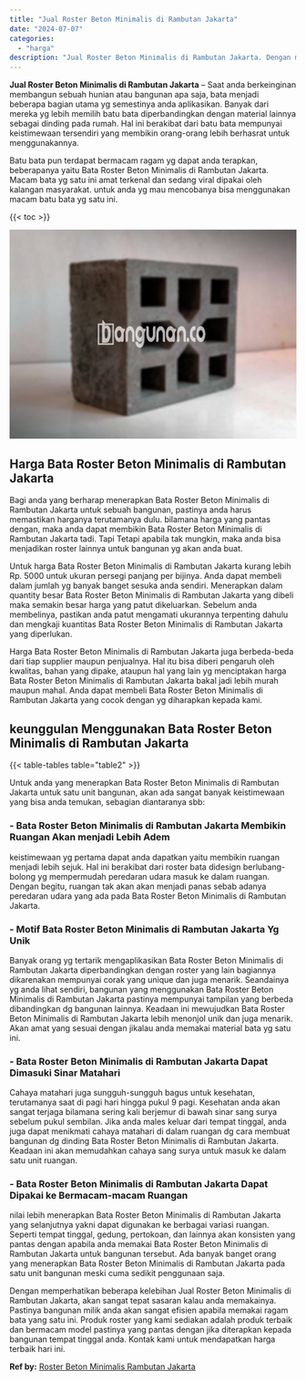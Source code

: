 ```yaml
---
title: "Jual Roster Beton Minimalis di Rambutan Jakarta"
date: "2024-07-07"
categories: 
  - "harga"
description: "Jual Roster Beton Minimalis di Rambutan Jakarta. Dengan memperhatikan beberapa kelebihan Jual Roster Beton Minimalis di Rambutan Jakarta, akan sangat tepat s..."
---
```


**Jual Roster Beton Minimalis di Rambutan Jakarta** – Saat anda berkeinginan membangun sebuah hunian atau bangunan apa saja, bata menjadi beberapa bagian utama yg semestinya anda aplikasikan. Banyak dari mereka yg lebih memilih batu bata diperbandingkan dengan material lainnya sebagai dinding pada rumah. Hal ini berakibat dari batu bata mempunyai keistimewaan tersendiri yang membikin orang-orang lebih berhasrat untuk menggunakannya.

Batu bata pun terdapat bermacam ragam yg dapat anda terapkan, beberapanya yaitu Bata Roster Beton Minimalis di Rambutan Jakarta. Macam bata yg satu ini amat terkenal dan sedang viral dipakai oleh kalangan masyarakat. untuk anda yg mau mencobanya bisa menggunakan macam batu bata yg satu ini.

{{< toc >}}

![Jual Roster Beton Minimalis di Rambutan Jakarta](/images/bata-roster-minimalis-18.png)

## Harga Bata Roster Beton Minimalis di Rambutan Jakarta

Bagi anda yang berharap menerapkan Bata Roster Beton Minimalis di Rambutan Jakarta untuk sebuah bangunan, pastinya anda harus memastikan harganya terutamanya dulu. bilamana harga yang pantas dengan, maka anda dapat membikin Bata Roster Beton Minimalis di Rambutan Jakarta tadi. Tapi Tetapi apabila tak mungkin, maka anda bisa menjadikan roster lainnya untuk bangunan yg akan anda buat.

Untuk harga Bata Roster Beton Minimalis di Rambutan Jakarta kurang lebih Rp. 5000 untuk ukuran persegi panjang per bijinya. Anda dapat membeli dalam jumlah yg banyak banget sesuka anda sendiri. Menerapkan dalam quantity besar Bata Roster Beton Minimalis di Rambutan Jakarta yang dibeli maka semakin besar harga yang patut dikeluarkan. Sebelum anda membelinya, pastikan anda patut mengamati ukurannya terpenting dahulu dan mengkaji kuantitas Bata Roster Beton Minimalis di Rambutan Jakarta yang diperlukan.

Harga Bata Roster Beton Minimalis di Rambutan Jakarta juga berbeda-beda dari tiap supplier maupun penjualnya. Hal itu bisa diberi pengaruh oleh kwalitas, bahan yang dipake, ataupun hal yang lain yg menciptakan harga Bata Roster Beton Minimalis di Rambutan Jakarta bakal jadi lebih murah maupun mahal. Anda dapat membeli Bata Roster Beton Minimalis di Rambutan Jakarta yang cocok dengan yg diharapkan kepada kami.

## keunggulan Menggunakan Bata Roster Beton Minimalis di Rambutan Jakarta

{{< table-tables table="table2" >}}

Untuk anda yang menerapkan Bata Roster Beton Minimalis di Rambutan Jakarta untuk satu unit bangunan, akan ada sangat banyak keistimewaan yang bisa anda temukan, sebagian diantaranya sbb:

### \- Bata Roster Beton Minimalis di Rambutan Jakarta Membikin Ruangan Akan menjadi Lebih Adem

keistimewaan yg pertama dapat anda dapatkan yaitu membikin ruangan menjadi lebih sejuk. Hal ini berakibat dari roster bata didesign berlubang-bolong yg mempermudah peredaran udara masuk ke dalam ruangan. Dengan begitu, ruangan tak akan akan menjadi panas sebab adanya peredaran udara yang ada pada Bata Roster Beton Minimalis di Rambutan Jakarta.

### \- Motif Bata Roster Beton Minimalis di Rambutan Jakarta Yg Unik

Banyak orang yg tertarik mengaplikasikan Bata Roster Beton Minimalis di Rambutan Jakarta diperbandingkan dengan roster yang lain bagiannya dikarenakan mempunyai corak yang unique dan juga menarik. Seandainya yg anda lihat sendiri, bangunan yang menggunakan Bata Roster Beton Minimalis di Rambutan Jakarta pastinya mempunyai tampilan yang berbeda dibandingkan dg bangunan lainnya. Keadaan ini mewujudkan Bata Roster Beton Minimalis di Rambutan Jakarta lebih menonjol unik dan juga menarik. Akan amat yang sesuai dengan jikalau anda memakai material bata yg satu ini.

### \- Bata Roster Beton Minimalis di Rambutan Jakarta Dapat Dimasuki Sinar Matahari

Cahaya matahari juga sungguh-sungguh bagus untuk kesehatan, terutamanya saat di pagi hari hingga pukul 9 pagi. Kesehatan anda akan sangat terjaga bilamana sering kali berjemur di bawah sinar sang surya sebelum pukul sembilan. Jika anda males keluar dari tempat tinggal, anda juga dapat menikmati cahaya matahari di dalam ruangan dg cara membuat bangunan dg dinding Bata Roster Beton Minimalis di Rambutan Jakarta. Keadaan ini akan memudahkan cahaya sang surya untuk masuk ke dalam satu unit ruangan.

### \- Bata Roster Beton Minimalis di Rambutan Jakarta Dapat Dipakai ke Bermacam-macam Ruangan

nilai lebih menerapkan Bata Roster Beton Minimalis di Rambutan Jakarta yang selanjutnya yakni dapat digunakan ke berbagai variasi ruangan. Seperti tempat tinggal, gedung, pertokoan, dan lainnya akan konsisten yang pantas dengan apabila anda memakai Bata Roster Beton Minimalis di Rambutan Jakarta untuk bangunan tersebut. Ada banyak banget orang yang menerapkan Bata Roster Beton Minimalis di Rambutan Jakarta pada satu unit bangunan meski cuma sedikit penggunaan saja.

Dengan memperhatikan beberapa kelebihan Jual Roster Beton Minimalis di Rambutan Jakarta, akan sangat tepat sasaran kalau anda memakainya. Pastinya bangunan milik anda akan sangat efisien apabila memakai ragam bata yang satu ini. Produk roster yang kami sediakan adalah produk terbaik dan bermacam model pastinya yang pantas dengan jika diterapkan kepada bangunan tempat tinggal anda. Kontak kami untuk mendapatkan harga terbaik hari ini.

**Ref by:** [Roster Beton Minimalis Rambutan Jakarta](https://id.wikipedia.org/wiki/Roster)
